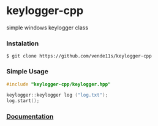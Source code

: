 # keylogger-cpp
simple windows keylogger class

### Instalation
`$ git clone https://github.com/vende11s/keylogger-cpp`

### Simple Usage
```cpp
#include "keylogger-cpp/keylogger.hpp"

keylogger::keylogger log ("log.txt");
log.start();
```
### [Documentation](docs.md)
